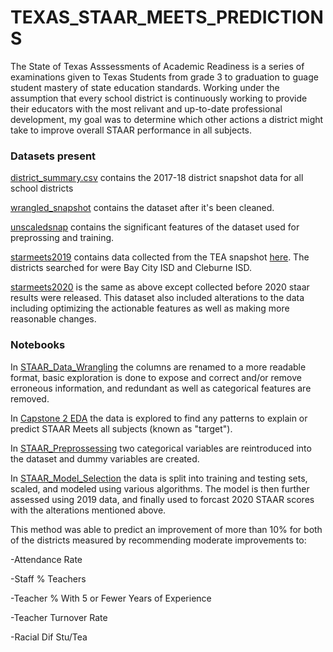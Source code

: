 # TEXAS_STAAR_MEETS_PREDICTIONS

The State of Texas Asssessments of Academic Readiness is a series of examinations given to Texas Students from grade 3 to graduation to guage student mastery of state education standards. Working under the assumption that every school district is continuously working to provide their educators with the most relivant and up-to-date professional development, my goal was to determine which other actions a district might take to improve overall STAAR performance in all subjects. 

### Datasets present

[district_summary.csv](https://github.com/jonarms/Capstone2/blob/e2e5252b7fb1a27194cbc3305383be1d5b3677c2/district_summary.csv) contains the 2017-18 district snapshot data for all school districts

[wrangled_snapshot](https://github.com/jonarms/Capstone2/blob/e2e5252b7fb1a27194cbc3305383be1d5b3677c2/wrangled_snapshot.csv) contains the dataset after it's been cleaned. 

[unscaledsnap](https://github.com/jonarms/Capstone2/blob/654187a824fc4272d220604c2b83aaa0e4ecb050/unscaledsnap.csv) contains the significant features of the dataset used for preprossing and training.

[starmeets2019](https://github.com/jonarms/Capstone2/blob/654187a824fc4272d220604c2b83aaa0e4ecb050/staar_meets_2019.csv) contains data collected from the TEA snapshot [here](https://tea.texas.gov/texas-schools/accountability/academic-accountability/performance-reporting/snapshot-school-district-profiles). The districts searched for were Bay City ISD and Cleburne ISD. 

[starmeets2020](https://github.com/jonarms/Capstone2/blob/654187a824fc4272d220604c2b83aaa0e4ecb050/staar_meets_2020.csv) is the same as above except collected before 2020 staar results were released. This dataset also included alterations to the data including optimizing the actionable features as well as making more reasonable changes. 

### Notebooks

In [STAAR_Data_Wrangling](https://github.com/jonarms/Capstone2/blob/361c9f6b2c28faba14df24dcd261bb847ec40aa0/STAAR_Data_Wrangling.ipynb) the columns are renamed to a more readable format, basic exploration is done to expose and correct and/or remove erroneous information, and redundant as well as categorical features are removed.

In [Capstone 2 EDA](https://github.com/jonarms/Capstone2/blob/361c9f6b2c28faba14df24dcd261bb847ec40aa0/Capstone%202%20EDA.ipynb) the data is explored to find any patterns to explain or predict STAAR Meets all subjects (known as "target"). 

In [STAAR_Preprossessing](https://github.com/jonarms/Capstone2/blob/20e7ffa9883684f51a610e11b770bda28a1d1946/STAAR_Preprocessing.ipynb) two categorical variables are reintroduced into the dataset and dummy variables are created. 

In [STAAR_Model_Selection](https://github.com/jonarms/Capstone2/blob/e2ef2ef5d0894eca758a66f68b54029b04f6d380/STAAR_Modeling_Selection.ipynb) the data is split into training and testing sets, scaled, and modeled using various algorithms. The model is then further assessed using 2019 data, and finally used to forcast 2020 STAAR scores with the alterations mentioned above. 

This method was able to predict an improvement of more than 10% for both of the districts measured by recommending moderate improvements to:

-Attendance Rate

-Staff % Teachers

-Teacher % With 5 or Fewer Years of Experience

-Teacher Turnover Rate

-Racial Dif Stu/Tea
